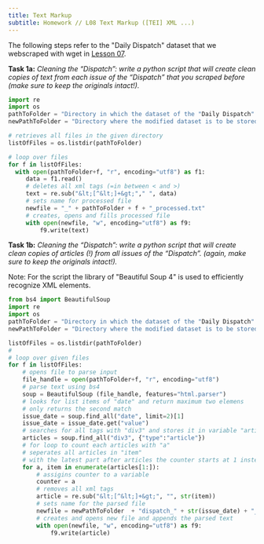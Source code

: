 ```yaml
---
title: Text Markup
subtitle: Homework // L08 Text Markup ([TEI] XML ...)
---
```

The following steps refer to the "Daily Dispatch" dataset that we webscraped with wget in [Lesson 07](https://kracauer.github.io/2019-05-07-Webscraping/).


<b>Task 1a:</b>
<i>Cleaning the “Dispatch”: write a python script that will create clean copies of text from each issue of the “Dispatch” that you scraped before (make sure to keep the originals intact!).</i>

```python
import re
import os
pathToFolder = "Directory in which the dataset of the "Daily Dispatch" is located"
newPathToFolder = "Directory where the modified dataset is to be stored"

# retrieves all files in the given directory
listOfFiles = os.listdir(pathToFolder)

# loop over files
for f in listOfFiles:
  with open(pathToFolder+f, "r", encoding="utf8") as f1:
     data = f1.read()
     # deletes all xml tags (=in between < and >)
     text = re.sub("&lt;[^&lt;]+&gt;"," ", data)
     # sets name for processed file
     newfile = "_" + pathToFolder + f + "_processed.txt"
     # creates, opens and fills processed file
     with open(newfile, "w", encoding="utf8") as f9:
         f9.write(text)
```

<b>Task 1b:</b>
<i>Cleaning the “Dispatch”: write a python script that will create clean copies of articles (!) from all issues of the “Dispatch”. (again, make sure to keep the originals intact!).</i>

Note: For the script the library of "Beautiful Soup 4" is used to efficiently recognize XML elements.

```python
from bs4 import BeautifulSoup
import re
import os
pathToFolder = "Directory in which the dataset of the "Daily Dispatch" is located"
newPathToFolder = "Directory where the modified dataset is to be stored"

listOfFiles = os.listdir(pathToFolder)
#
# loop over given files
for f in listOfFiles:
    # opens file to parse input
    file_handle = open(pathToFolder+f, "r", encoding="utf8")
    # parse text using bs4
    soup = BeautifulSoup (file_handle, features="html.parser")
    # looks for list items of "date" and return maximum two elemens
    # only returns the second match
    issue_date = soup.find_all("date", limit=2)[1] 
    issue_date = issue_date.get("value")
    # searches for all tags with "div3" and stores it in variable "articles"
    articles = soup.find_all("div3", {"type":"article"})
    # for loop to count each articles with "a"
    # seperates all articles in "item"
    # with the latest part after articles the counter starts at 1 instead of 0
    for a, item in enumerate(articles[1:]): 
        # assigins counter to a variable
        counter = a
        # removes all xml tags
        article = re.sub("&lt;[^&lt;]+&gt;", "", str(item))
        # sets name for the parsed file
        newfile = newPathToFolder  + "dispatch_" + str(issue_date) + "_article_no_" + str(counter) + ".txt"
        # creates and opens new file and appends the parsed text
        with open(newfile, "w", encoding="utf8") as f9:
            f9.write(article)
```






